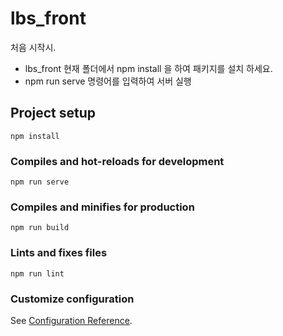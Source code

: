 # lbs_front
처음 시작시.
- lbs_front 현재 폴더에서 npm install 을 하여 패키지를 설치 하세요.
- npm run serve 명령어를 입력하여 서버 실행

## Project setup
```
npm install
```

### Compiles and hot-reloads for development
```
npm run serve
```

### Compiles and minifies for production
```
npm run build
```

### Lints and fixes files
```
npm run lint
```

### Customize configuration
See [Configuration Reference](https://cli.vuejs.org/config/).

